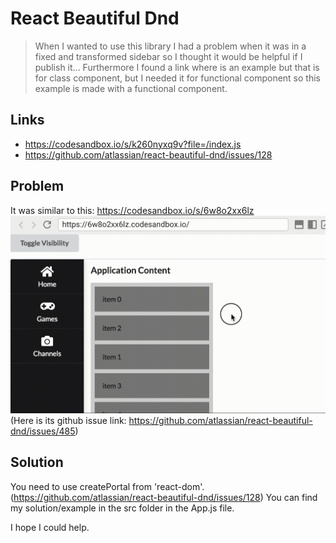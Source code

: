 # React Beautiful Dnd

> When I wanted to use this library I had a problem when it was in a fixed and transformed sidebar so I thought it would be helpful if I publish it... Furthermore I found a link where is an example but that is for class component, but I needed it for functional component so this example is made with a functional component.

## Links

* https://codesandbox.io/s/k260nyxq9v?file=/index.js
* https://github.com/atlassian/react-beautiful-dnd/issues/128

## Problem

It was similar to this: https://codesandbox.io/s/6w8o2xx6lz
![The Issue's gif](./issue.gif)
(Here is its github issue link: https://github.com/atlassian/react-beautiful-dnd/issues/485)

## Solution

You need to use createPortal from 'react-dom'. (https://github.com/atlassian/react-beautiful-dnd/issues/128)
You can find my solution/example in the src folder in the App.js file.

I hope I could help.